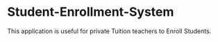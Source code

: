 # Student-Enrollment-System
This application is useful for private Tuition teachers to Enroll Students. 
